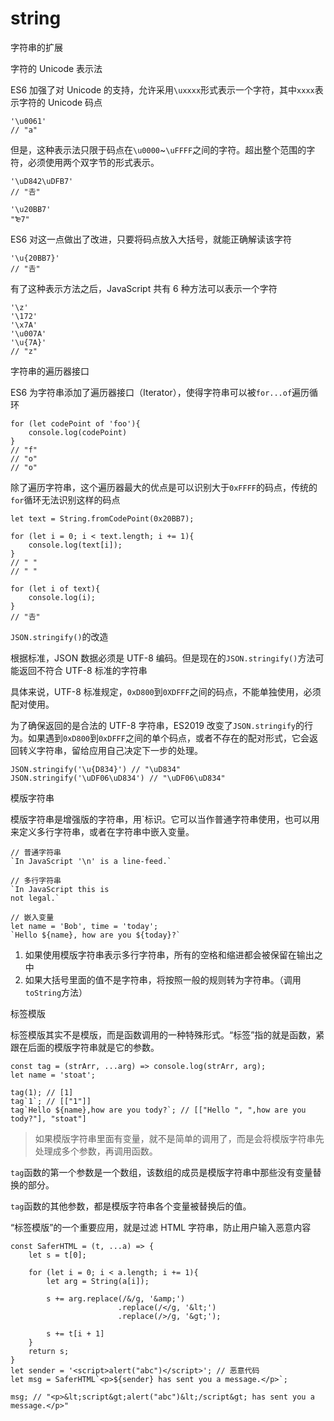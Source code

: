 # string

字符串的扩展

字符的 Unicode 表示法

ES6 加强了对 Unicode 的支持，允许采用`\uxxxx`形式表示一个字符，其中`xxxx`表示字符的 Unicode 码点

```纯文本
'\u0061'
// "a"
```


但是，这种表示法只限于码点在`\u0000`~`\uFFFF`之间的字符。超出整个范围的字符，必须使用两个双字节的形式表示。

```纯文本
'\uD842\uDFB7'
// "𠮷"

'\u20BB7'
"₻7"
```


ES6 对这一点做出了改进，只要将码点放入大括号，就能正确解读该字符

```纯文本
'\u{20BB7}'
// "𠮷"
```


有了这种表示方法之后，JavaScript 共有 6 种方法可以表示一个字符

```纯文本
'\z'
'\172'
'\x7A'
'\u007A'
'\u{7A}'
// "z"
```


字符串的遍历器接口

ES6 为字符串添加了遍历器接口（Iterator），使得字符串可以被`for...of`遍历循环

```纯文本
for (let codePoint of 'foo'){
	console.log(codePoint)
}
// "f"
// "o"
// "o"
```


除了遍历字符串，这个遍历器最大的优点是可以识别大于`0xFFFF`的码点，传统的`for`循环无法识别这样的码点

```纯文本
let text = String.fromCodePoint(0x20BB7);

for (let i = 0; i < text.length; i += 1){
	console.log(text[i]);
}
// " "
// " "

for (let i of text){
	console.log(i);
}
// "𠮷"
```


`JSON.stringify()`的改造

根据标准，JSON 数据必须是 UTF-8 编码。但是现在的`JSON.stringify()`方法可能返回不符合 UTF-8 标准的字符串

具体来说，UTF-8 标准规定，`0xD800`到`0XDFFF`之间的码点，不能单独使用，必须配对使用。

为了确保返回的是合法的 UTF-8 字符串，ES2019 改变了`JSON.stringify`的行为。如果遇到`0xD800`到`0xDFFF`之间的单个码点，或者不存在的配对形式，它会返回转义字符串，留给应用自己决定下一步的处理。

```纯文本
JSON.stringify('\u{D834}') // "\uD834"
JSON.stringify('\uDF06\uD834') // "\uDF06\uD834"
```


模版字符串

模版字符串是增强版的字符串，用`标识。它可以当作普通字符串使用，也可以用来定义多行字符串，或者在字符串中嵌入变量。

```纯文本
// 普通字符串
`In JavaScript '\n' is a line-feed.`

// 多行字符串
`In JavaScript this is
not legal.`

// 嵌入变量
let name = 'Bob', time = 'today';
`Hello ${name}, how are you ${today}?`
```


> 


1. 如果使用模版字符串表示多行字符串，所有的空格和缩进都会被保留在输出之中
2. 如果大括号里面的值不是字符串，将按照一般的规则转为字符串。（调用`toString`方法）

标签模版

标签模版其实不是模版，而是函数调用的一种特殊形式。“标签”指的就是函数，紧跟在后面的模版字符串就是它的参数。

```纯文本
const tag = (strArr, ...arg) => console.log(strArr, arg);
let name = 'stoat';

tag(1); // [1]
tag`1`; // [["1"]]
tag`Hello ${name},how are you tody?`; // [["Hello ", ",how are you tody?"], "stoat"]
```


> 如果模版字符串里面有变量，就不是简单的调用了，而是会将模版字符串先处理成多个参数，再调用函数。


`tag`函数的第一个参数是一个数组，该数组的成员是模版字符串中那些没有变量替换的部分。

`tag`函数的其他参数，都是模版字符串各个变量被替换后的值。

“标签模版”的一个重要应用，就是过滤 HTML 字符串，防止用户输入恶意内容

```纯文本
const SaferHTML = (t, ...a) => {
	let s = t[0];

	for (let i = 0; i < a.length; i += 1){
		let arg = String(a[i]);

		s += arg.replace(/&/g, '&amp;')
						.replace(/</g, '&lt;')
						.replace(/>/g, '&gt;');

		s += t[i + 1]
	}
	return s;
}
let sender = '<script>alert("abc")</script>'; // 恶意代码
let msg = SaferHTML`<p>${sender} has sent you a message.</p>`;

msg; // "<p>&lt;script&gt;alert("abc")&lt;/script&gt; has sent you a message.</p>"
```


